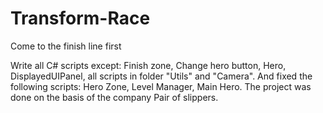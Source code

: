 # Transform-Race
Сome to the finish line first

Write all C# scripts except: Finish zone, Change hero button, Hero, DisplayedUIPanel, all scripts in folder "Utils" and "Camera".
And fixed the following scripts: Hero Zone, Level Manager, Main Hero.
The project was done on the basis of the company Pair of slippers.